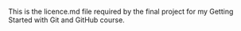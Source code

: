 This is the licence.md file required by the final project for my Getting Started with Git and GitHub course.
